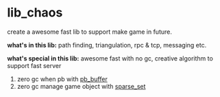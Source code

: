 # lib_chaos

create a awesome fast lib to support make game in future.

**what's in this lib:** path finding, triangulation, rpc & tcp, messaging etc.

**what's special in this lib:** awesome fast with no gc, creative algorithm to support fast server

1. zero gc when pb with [pb_buffer](https://github.com/LeGamerDc/lib_chaos/blob/master/pb_buffer/pb_buffer.md)
2. zero gc manage game object with [sparse_set](https://github.com/LeGamerDc/lib_chaos/blob/master/ecs/sparse_set.md)

